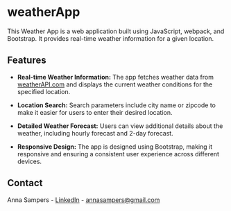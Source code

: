 # weatherApp

This Weather App is a web application built using JavaScript, webpack, and Bootstrap. It provides real-time weather information for a given location.

## Features

- **Real-time Weather Information:** The app fetches weather data from [weatherAPI.com](https://www.weatherapi.com) and displays the current weather conditions for the specified location.

- **Location Search:** Search parameters include city name or zipcode to make it easier for users to enter their desired location.

- **Detailed Weather Forecast:** Users can view additional details about the weather, including hourly forecast and 2-day forecast.

- **Responsive Design:** The app is designed using Bootstrap, making it responsive and ensuring a consistent user experience across different devices.

## Contact

Anna Sampers - [LinkedIn](https://linkedin.com/in/anna-sampers) - annasampers@gmail.com
